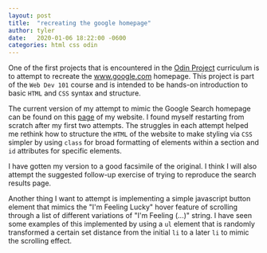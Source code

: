 ```yaml
---
layout: post
title:  "recreating the google homepage"
author: tyler
date:   2020-01-06 18:22:00 -0600
categories: html css odin
---
```


One of the first projects that is encountered in the [Odin Project](https://www.theodinproject.com/) curriculum is to attempt to recreate the www.google.com homepage. This project is part of the `Web Dev 101` course and is intended to be hands-on introduction to basic `HTML` and `CSS` syntax and structure.

The current version of my attempt to mimic the Google Search homepage can be found on this [page](https://tofritz.github.io/google-homepage) of my website. I found myself restarting from scratch after my first two attempts. The struggles in each attempt helped me rethink how to structure the `HTML` of the website to make styling via `CSS` simpler by using `class` for broad formatting of elements within a section and `id` attributes for specific elements.

I have gotten my version to a good facsimile of the original. I think I will also attempt the suggested follow-up exercise of trying to reproduce the search results page. 

Another thing I want to attempt is implementing a simple javascript button element that mimics the "I'm Feeling Lucky" hover feature of scrolling through a list of different variations of "I'm Feeling (...)" string. I have seen some examples of this implemented by using a `ul` element that is randomly transformed a certain set distance from the initial `li` to a later `li` to mimic the scrolling effect.
